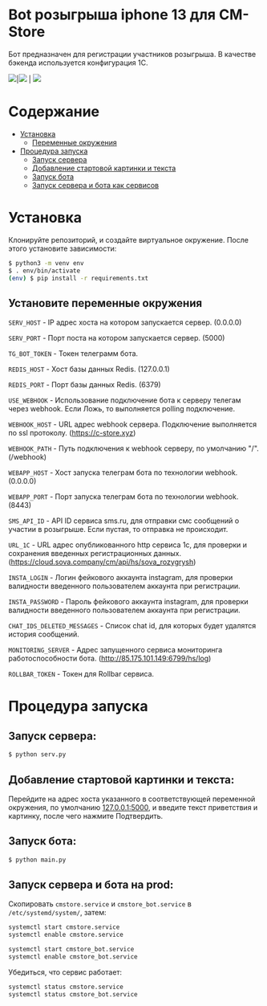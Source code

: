 # Bot розыгрыша iphone 13 для CM-Store

Бот предназначен для регистрации участников розыгрыша. В качестве бэкенда используется конфигурация 1С.

![](.assets/demo1.png)|![](.assets/demo2.png)  |  ![](.assets/demo3.png)

# Содержание

- [Установка](#установка)
  - [Переменные окружения](#установите-переменные-окружения)
- [Процедура запуска](#процедура-запуска)
  - [Запуск сервера](#запуск-сервера)
  - [Добавление стартовой картинки и текста](#добавление-стартовой-картинки-и-текста)
  - [Запуск бота](#запуск-бота)
  - [Запуск сервера и бота как сервисов](#запуск-сервера-и-бота-как-сервисов)

# Установка

Клонируйте репозиторий, и создайте виртуальное окружение. После этого установите зависимости:

```bash
$ python3 -m venv env
$ . env/bin/activate
(env) $ pip install -r requirements.txt
```

## Установите переменные окружения

`SERV_HOST` - IP адрес хоста на котором запускается сервер. (0.0.0.0)

`SERV_PORT` - Порт поста на котором запускается сервер. (5000)

`TG_BOT_TOKEN` - Токен телеграмм бота.

`REDIS_HOST` - Хост базы данных Redis. (127.0.0.1)

`REDIS_PORT` - Порт базы данных Redis. (6379)

`USE_WEBHOOK` - Использование подключение бота к серверу телегам через webhook. Если Ложь, то выполняется polling подключение.

`WEBHOOK_HOST` - URL адрес webhook сервера. Подключение выполняется по ssl протоколу. (https://c-store.xyz)

`WEBHOOK_PATH` - Путь подключения к webhook серверу, по умолчанию "/". (/webhook)

`WEBAPP_HOST` - Хост запуска телеграм бота по технологии webhook. (0.0.0.0)

`WEBAPP_PORT` - Порт запуска телеграм бота по технологии webhook. (8443)

`SMS_API_ID` - API ID сервиса sms.ru, для отправки смс сообщений о участии в розыгрыше. Если пустая, то отправка не происходит.

`URL_1C` - URL адрес опубликованного http сервиса 1с, для проверки и сохранения введенных регистрационных данных. (https://cloud.sova.company/cm/api/hs/sova_rozygrysh)

`INSTA_LOGIN` - Логин фейкового аккаунта instagram, для проверки валидности введенного пользователем аккаунта при регистрации.

`INSTA_PASSWORD` - Пароль фейкового аккаунта instagram, для проверки валидности введенного пользователем аккаунта при регистрации.

`CHAT_IDS_DELETED_MESSAGES` - Список chat id, для которых будет удалятся история сообщений.

`MONITORING_SERVER` - Адрес запущенного сервиса мониторинга работоспособности бота. (http://85.175.101.149:6799/hs/log)

`ROLLBAR_TOKEN` - Токен для Rollbar сервиса.


# Процедура запуска


## Запуск сервера:

```bash
$ python serv.py
```

## Добавление стартовой картинки и текста:

Перейдите на адрес хоста указанного в соответствующей переменной окружения, по умолчанию [127.0.0.1:5000](http://127.0.0.1:5000/), и введите текст приветствия и картинку, после чего нажмите Подтвердить.

## Запуск бота:

```bash
$ python main.py
```


## Запуск сервера и бота на prod:

Скопировать `cmstore.service` и `cmstore_bot.service` в `/etc/systemd/system/`, затем:
```bash
systemctl start cmstore.service
systemctl enable cmstore.service
```
```bash
systemctl start cmstore_bot.service
systemctl enable cmstore_bot.service
```
Убедиться, что сервис работает:
```bash
systemctl status cmstore.service
systemctl status cmstore_bot.service
```
